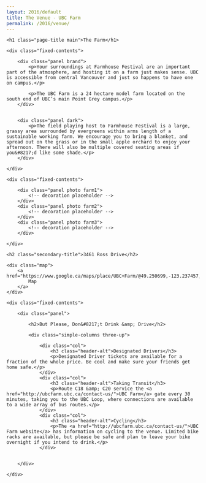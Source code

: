 ```yaml
---
layout: 2016/default
title: The Venue - UBC Farm
permalink: /2016/venue/
---
```



<div class="page-intro">

	<h1 class="page-title main">The Farm</h1>

</div>


<div class="panel-container two-up">

	<div class="fixed-contents">

		<div class="panel brand">
		    <p>Your surroundings at Farmhouse Festival are an important part of the atmosphere, and hosting it on a farm just makes sense. UBC is accessible from central Vancouver and just so happens to have one on campus.</p>

			<p>The UBC Farm is a 24 hectare model farm located on the south end of UBC’s main Point Grey campus.</p>
		</div>


		<div class="panel dark">
			<p>The field playing host to Farmhouse Festival is a large, grassy area surrounded by evergreens within arms length of a sustainable working farm. We encourage you to bring a blanket, and spread out on the grass or in the small apple orchard to enjoy your afternoon. There will also be multiple covered seating areas if you&#8217;d like some shade.</p>
		</div>

	</div>

</div>


<div class="panel-container three-up photos break-2">

	<div class="fixed-contents">

		<div class="panel photo farm1">
			<!-- decoration placeholder -->
		</div>
		<div class="panel photo farm2">
			<!-- decoration placeholder -->
		</div>
		<div class="panel photo farm3">
			<!-- decoration placeholder -->
		</div>

	</div>
</div>


<div class="content-container">

	<h2 class="secondary-title">3461 Ross Drive</h2>

	<div class="map">
		<a href="https://www.google.ca/maps/place/UBC+Farm/@49.250699,-123.237457,17z/data=!3m1!4b1!4m2!3m1!1s0x548672d4799fae1f:0xe9b92d59922eb0d">
			Map
		</a>
	</div>

</div>


<div class="panel-container one-up">

	<div class="fixed-contents">

		<div class="panel">

			<h2>But Please, Don&#8217;t Drink &amp; Drive</h2>

			<div class="simple-columns three-up">

				<div class="col">
					<h3 class="header-alt">Designated Drivers</h3>
					<p>Designated Driver tickets are available for a fraction of the whole price. Be cool and make sure your friends get home safe.</p>
				</div>
				<div class="col">
					<h3 class="header-alt">Taking Transit</h3>
					<p>Route C18 &amp; C20 service the <a href="http://ubcfarm.ubc.ca/contact-us/">UBC Farm</a> gate every 30 minutes, taking you to the UBC Loop, where connections are available to a wide array of bus routes.</p>
				</div>
				<div class="col">
					<h3 class="header-alt">Cycling</h3>
					<p>The <a href="http://ubcfarm.ubc.ca/contact-us/">UBC Farm website</a> has information on cycling to the venue. Limited bike racks are available, but please be safe and plan to leave your bike overnight if you intend to drink.</p>
				</div>

			
		</div>

	</div>
</div>